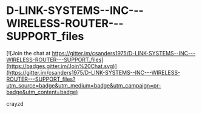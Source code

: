 D-LINK-SYSTEMS--INC---WIRELESS-ROUTER---SUPPORT_files
=====================================================

[![Join the chat at https://gitter.im/csanders1975/D-LINK-SYSTEMS--INC---WIRELESS-ROUTER---SUPPORT_files](https://badges.gitter.im/Join%20Chat.svg)](https://gitter.im/csanders1975/D-LINK-SYSTEMS--INC---WIRELESS-ROUTER---SUPPORT_files?utm_source=badge&utm_medium=badge&utm_campaign=pr-badge&utm_content=badge)

crayzd
